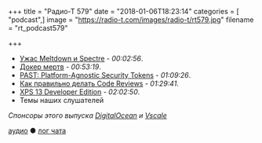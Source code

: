 +++
title = "Радио-Т 579"
date = "2018-01-06T18:23:14"
categories = [ "podcast",]
image = "https://radio-t.com/images/radio-t/rt579.jpg"
filename = "rt_podcast579"

+++

- [Ужас Meltdown и Spectre](https://techcrunch.com/2018/01/03/kernel-panic-what-are-meltdown-and-spectre-the-bugs-affecting-nearly-every-computer-and-device/) - *00:02:56*.
- [Докер мертв](https://habrahabr.ru/company/itsumma/blog/345976/?utm_source=habrahabr) - *00:53:19*.
- [PAST: Platform-Agnostic Security Tokens](https://github.com/paragonie/past) - *01:09:26*.
- [Как правильно делать Code Reviews](https://dev.to/mporam/good-code-reviews-43kk) - *01:29:41*.
- [XPS 13 Developer Edition](https://bartongeorge.io/2018/01/04/xps-13-developer-edition-the-7th-gen-is-here/) - *02:02:50*.
- Темы наших слушателей

*Спонсоры этого выпуска [DigitalOcean](https://www.digitalocean.com) и [Vscale](http://bit.ly/radio-t_vscale)*

[аудио](http://cdn.radio-t.com/rt_podcast579.mp3) ● [лог чата](http://chat.radio-t.com/logs/radio-t-579.html)
<audio src="http://cdn.radio-t.com/rt_podcast579.mp3" preload="none"></audio>